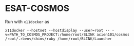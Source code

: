 # ESAT-COSMOS

Run with `x11docker` as 

```
x11docker --hostnet --hostdisplay --user=root -- -v=PATH_TO_COSMOS_PROJECT:/home/root/BLINK acien101/cosmos /root/.rbenv/shims/ruby /home/root/BLINK/Launcher
```
